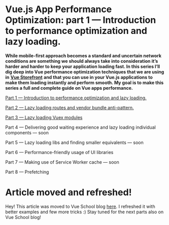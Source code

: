 
Vue.js App Performance Optimization: part 1 — Introduction to performance optimization and lazy loading.
===

**While mobile-first approach becomes a standard and uncertain network conditions are something we should always take into consideration it’s harder and harder to keep your application loading fast. In this series I’ll dig deep into Vue performance optimization techniques that we are using in** [**Vue Storefront**](https://github.com/DivanteLtd/vue-storefront) **and that you can use in your Vue.js applications to make them loading instantly and perform smooth. My goal is to make this series a full and complete guide on Vue apps performance.**

[Part 1 — Introduction to performance optimization and lazy loading.](https://vueschool.io/articles/vuejs-tutorials/lazy-loading-and-code-splitting-in-vue-js/)

[Part 2 — Lazy loading routes and vendor bundle anti-pattern.](https://itnext.io/vue-js-app-performance-optimization-part-2-lazy-loading-routes-and-vendor-bundle-anti-pattern-4a62236e09f9)

[Part 3 — Lazy loading Vuex modules](https://itnext.io/vue-js-app-performance-optimization-part-3-lazy-loading-vuex-modules-ed67cf555976)

Part 4 — Delivering good waiting experience and lazy loading individual components — soon

Part 5 — Lazy loading libs and finding smaller equivalents — soon

Part 6 — Performance-friendly usage of UI libraries

Part 7 — Making use of Service Worker cache — soon

Part 8 — Prefetching

# Article moved and refreshed!

Hey! This article was moved to Vue School blog  [here](https://vueschool.io/articles/vuejs-tutorials/lazy-loading-and-code-splitting-in-vue-js/). I refreshed it with better examples and few more tricks :) Stay tuned for the next parts also on Vue School blog!


<!--stackedit_data:
eyJoaXN0b3J5IjpbMTk0MjM4ODgyNl19
-->